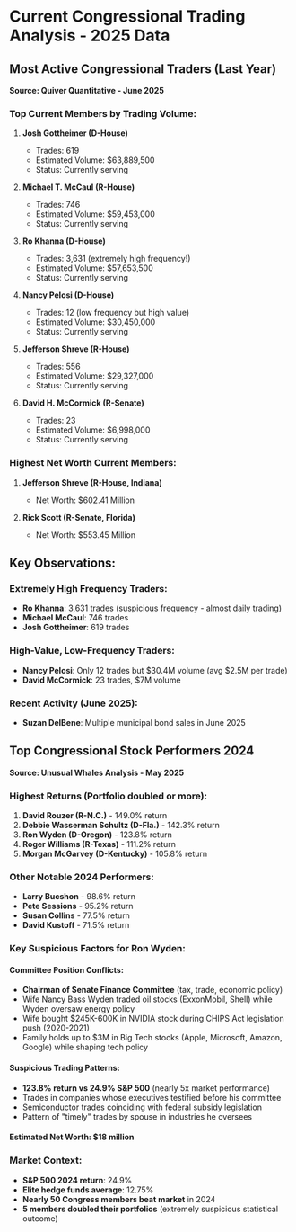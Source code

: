 # Current Congressional Trading Analysis - 2025 Data

## Most Active Congressional Traders (Last Year)
**Source: Quiver Quantitative - June 2025**

### Top Current Members by Trading Volume:

1. **Josh Gottheimer (D-House)**
   - Trades: 619
   - Estimated Volume: $63,889,500
   - Status: Currently serving

2. **Michael T. McCaul (R-House)**
   - Trades: 746
   - Estimated Volume: $59,453,000
   - Status: Currently serving

3. **Ro Khanna (D-House)**
   - Trades: 3,631 (extremely high frequency!)
   - Estimated Volume: $57,653,500
   - Status: Currently serving

4. **Nancy Pelosi (D-House)**
   - Trades: 12 (low frequency but high value)
   - Estimated Volume: $30,450,000
   - Status: Currently serving

5. **Jefferson Shreve (R-House)**
   - Trades: 556
   - Estimated Volume: $29,327,000
   - Status: Currently serving

6. **David H. McCormick (R-Senate)**
   - Trades: 23
   - Estimated Volume: $6,998,000
   - Status: Currently serving

### Highest Net Worth Current Members:

1. **Jefferson Shreve (R-House, Indiana)**
   - Net Worth: $602.41 Million

2. **Rick Scott (R-Senate, Florida)**
   - Net Worth: $553.45 Million

## Key Observations:

### Extremely High Frequency Traders:
- **Ro Khanna**: 3,631 trades (suspicious frequency - almost daily trading)
- **Michael McCaul**: 746 trades
- **Josh Gottheimer**: 619 trades

### High-Value, Low-Frequency Traders:
- **Nancy Pelosi**: Only 12 trades but $30.4M volume (avg $2.5M per trade)
- **David McCormick**: 23 trades, $7M volume

### Recent Activity (June 2025):
- **Suzan DelBene**: Multiple municipal bond sales in June 2025



## Top Congressional Stock Performers 2024
**Source: Unusual Whales Analysis - May 2025**

### Highest Returns (Portfolio doubled or more):

1. **David Rouzer (R-N.C.)** - 149.0% return
2. **Debbie Wasserman Schultz (D-Fla.)** - 142.3% return  
3. **Ron Wyden (D-Oregon)** - 123.8% return
4. **Roger Williams (R-Texas)** - 111.2% return
5. **Morgan McGarvey (D-Kentucky)** - 105.8% return

### Other Notable 2024 Performers:
- **Larry Bucshon** - 98.6% return
- **Pete Sessions** - 95.2% return
- **Susan Collins** - 77.5% return
- **David Kustoff** - 71.5% return

### Key Suspicious Factors for Ron Wyden:

#### Committee Position Conflicts:
- **Chairman of Senate Finance Committee** (tax, trade, economic policy)
- Wife Nancy Bass Wyden traded oil stocks (ExxonMobil, Shell) while Wyden oversaw energy policy
- Wife bought $245K-600K in NVIDIA stock during CHIPS Act legislation push (2020-2021)
- Family holds up to $3M in Big Tech stocks (Apple, Microsoft, Amazon, Google) while shaping tech policy

#### Suspicious Trading Patterns:
- **123.8% return vs 24.9% S&P 500** (nearly 5x market performance)
- Trades in companies whose executives testified before his committee
- Semiconductor trades coinciding with federal subsidy legislation
- Pattern of "timely" trades by spouse in industries he oversees

#### Estimated Net Worth: $18 million

### Market Context:
- **S&P 500 2024 return**: 24.9%
- **Elite hedge funds average**: 12.75%
- **Nearly 50 Congress members beat market** in 2024
- **5 members doubled their portfolios** (extremely suspicious statistical outcome)

